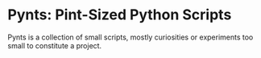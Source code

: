 # Pynts: Pint-Sized Python Scripts

Pynts is a collection of small scripts, mostly curiosities or experiments too small to constitute a project.
